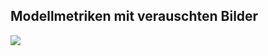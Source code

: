 ## Modellmetriken mit verauschten Bilder
![](https://asset.cml.dev/284f69e9fdf251afd8dc570a8dab37237f5370b8?cml=png)
